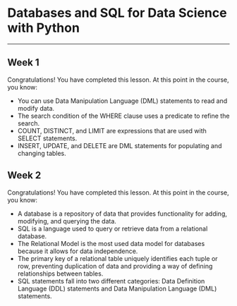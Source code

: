 # Databases and SQL for Data Science with Python
-----

## Week 1

Congratulations! You have completed this lesson. At this point in the course, you know: 

- You can use Data Manipulation Language (DML) statements to read and modify data. 
- The search condition of the WHERE clause uses a predicate to refine the search. 
- COUNT, DISTINCT, and LIMIT are expressions that are used with SELECT statements. 
- INSERT, UPDATE, and DELETE are DML statements for populating and changing tables. 


## Week 2

Congratulations! You have completed this lesson. At this point in the course, you know: 

- A database is a repository of data that provides functionality for adding, modifying, and querying the data. 
- SQL is a language used to query or retrieve data from a relational database. 
- The Relational Model is the most used data model for databases because it allows for data independence. 
- The primary key of a relational table uniquely identifies each tuple or row, preventing duplication of data and providing a way of defining relationships between tables. 
- SQL statements fall into two different categories: Data Definition Language (DDL) statements and Data Manipulation Language (DML) statements.
